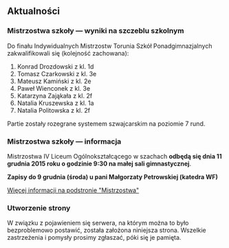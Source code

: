 ## Aktualności

### Mistrzostwa szkoły — wyniki na szczeblu szkolnym

Do finału Indywidualnych Mistrzostw Torunia Szkół Ponadgimnazjalnych
zakwalifikowali się (kolejność zachowana):

1. Konrad Drozdowski z kl. 1d
2. Tomasz Czarkowski z kl. 3e
3. Mateusz Kamiński z kl. 2e
4. Paweł Wienconek z kl. 3e
5. Katarzyna Zająkała z kl. 2f
6. Natalia Kruszewska z kl. 1a
7. Natalia Politowska z kl. 2f

Partie zostały rozegrane systemem szwajcarskim na poziomie 7 rund.

### Mistrzostwa szkoły — informacja

Mistrzostwa IV Liceum Ogólnokształcącego w szachach **odbędą się dnia 11
grudnia 2015 roku o godzinie 9:30 na małej sali gimnastycznej**.

**Zapisy do 9 grudnia (środa) u pani Małgorzaty Petrowskiej (katedra WF)**

[Więcej informacji na podstronie "Mistrzostwa"](mistrzostwa.php)

### Utworzenie strony

W związku z pojawieniem się serwera, na którym można to było bezproblemowo
postawić, została założona niniejsza strona. Wszelkie zastrzeżenia i pomysły
prosimy zgłaszać, póki się je pamięta.
